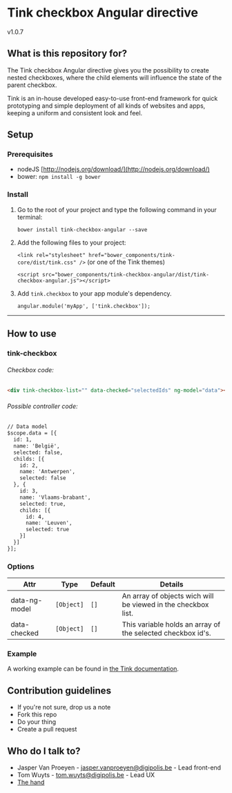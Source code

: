 # Tink checkbox Angular directive

v1.0.7

## What is this repository for?

The Tink checkbox Angular directive gives you the possibility to create nested checkboxes, where the child elements will influence the state of the parent checkbox.

Tink is an in-house developed easy-to-use front-end framework for quick prototyping and simple deployment of all kinds of websites and apps, keeping a uniform and consistent look and feel.

## Setup

### Prerequisites

* nodeJS [http://nodejs.org/download/](http://nodejs.org/download/)
* bower: `npm install -g bower`

### Install

1. Go to the root of your project and type the following command in your terminal:

   `bower install tink-checkbox-angular --save`

2. Add the following files to your project:

   `<link rel="stylesheet" href="bower_components/tink-core/dist/tink.css" />` (or one of the Tink themes)

   `<script src="bower_components/tink-checkbox-angular/dist/tink-checkbox-angular.js"></script>`

3. Add `tink.checkbox` to your app module's dependency.

   `angular.module('myApp', ['tink.checkbox']);`



----------



## How to use

### tink-checkbox

###### Checkbox code: ######

```html
<div tink-checkbox-list="" data-checked="selectedIds" ng-model="data"></div>
```

###### Possible controller code: ######

```html
// Data model
$scope.data = [{
  id: 1,
  name: 'België',
  selected: false,
  childs: [{
    id: 2,
    name: 'Antwerpen',
    selected: false
  }, {
    id: 3,
    name: 'Vlaams-brabant',
    selected: true,
    childs: [{
      id: 4,
      name: 'Leuven',
      selected: true
    }]
  }]
}];
```

### Options

Attr | Type | Default | Details
--- | --- | --- | ---
data-ng-model | `[Object]` | `[]` | An array of objects wich will be viewed in the checkbox list.
data-checked | `[Object]` | `[]` |This variable holds an array of the selected checkbox id's.

### Example

A working example can be found in [the Tink documentation](http://tink.digipolis.be/#/docs/directives/checkbox#example).

## Contribution guidelines

* If you're not sure, drop us a note
* Fork this repo
* Do your thing
* Create a pull request

## Who do I talk to?

* Jasper Van Proeyen - jasper.vanproeyen@digipolis.be - Lead front-end
* Tom Wuyts - tom.wuyts@digipolis.be - Lead UX
* [The hand](https://www.youtube.com/watch?v=_O-QqC9yM28)
